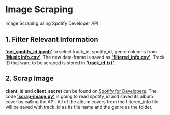 # Image Scraping 

Image Scraping using Spotify Developer API

## 1. Filter Relevant Information
[**'get_spotify_id.ipynb'**](https://github.com/KittenSmasher/image-scraping/blob/main/get_spotify_id.ipynb) to select track_id, spotify_id, genre columns from [**'Music Info.csv'**](https://github.com/KittenSmasher/image-scraping/blob/main/Music%20Info.csv). The new data-frame is saved as [**'filtered_info.csv'**](https://github.com/KittenSmasher/image-scraping/blob/main/filtered_info.csv). Track ID that want to be scraped is stored in [**'track_id.txt'**](https://github.com/KittenSmasher/image-scraping/blob/main/track_id.txt).

## 2. Scrap Image
**client_id** and **client_secret** can be found on [Spotify for Developers](developer.spotify.com). The code [**'scrap-image.py'**](https://github.com/KittenSmasher/image-scraping/blob/main/scrap-image.py) is going to read spotify_id and saved its album cover by calling the API. All of the album covers from the filtered_info file will be saved with track_id as its file name and the genre as the folder.
